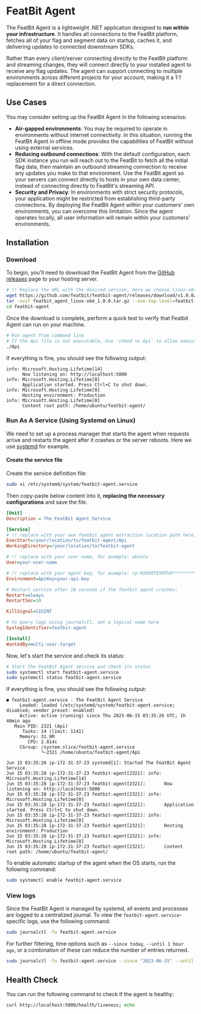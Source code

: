 # FeatBit Agent

The FeatBit Agent is a lightweight .NET application designed to **run within your infrastructure**. It handles all
connections to the FeatBit platform, fetches all of your flag and segment data on startup, caches it, and delivering
updates to connected downstream SDKs.

Rather than every client/server connecting directly to the FeatBit platform and streaming changes, they will connect
directly to your installed agent to receive any flag updates. The agent can support connecting to multiple environments
across different projects for your account, making it a 1:1 replacement for a direct connection.

## Use Cases

You may consider setting up the FeatBit Agent in the following scenarios:

- **Air-gapped environments**: You may be required to operate in environments without internet connectivity. In this
  situation, running the FeatBit Agent in offline mode provides the capabilities of FeatBit without using external
  services.
- **Reducing outbound connections**: With the default configuration, each SDK instance you run will reach out to
  the FeatBit to fetch all the initial flag data, then maintain an outbound streaming connection to receive any
  updates you make to that environment. Use the FeatBit agent so your servers can connect directly to hosts
  in your own data center, instead of connecting directly to FeatBit's streaming API.
- **Security and Privacy**: In environments with strict security protocols, your application might be restricted from
  establishing third-party connections. By deploying the FeatBit Agent within your customers' own environments, you can
  overcome this limitation. Since the agent operates locally, all user information will remain within your customers'
  environments.

## Installation

### Download

To begin, you'll need to download the FeatBit Agent from
the [GitHub releases](https://github.com/featbit/featbit-agent/releases) page to your hosting server.

```bash
# !! Replace the URL with the desired version, here we choose linux-x64 for example 
wget https://github.com/featbit/featbit-agent/releases/download/v1.0.0/featbit_agent_linux-x64_1.0.0.tar.gz
tar -xvzf featbit_agent_linux-x64_1.0.0.tar.gz --one-top-level=featbit-agent
cd featbit-agent
```

Once the download is complete, perform a quick test to verify that Featbit Agent can run on your machine.

```bash
# Run agent from command line
# If the Api file is not executable, Use 'chmod +x Api' to allow execution of the executable file
./Api
```

If everything is fine, you should see the following output:

```log
info: Microsoft.Hosting.Lifetime[14]
      Now listening on: http://localhost:5000
info: Microsoft.Hosting.Lifetime[0]
      Application started. Press Ctrl+C to shut down.
info: Microsoft.Hosting.Lifetime[0]
      Hosting environment: Production
info: Microsoft.Hosting.Lifetime[0]
      Content root path: /home/ubuntu/featbit-agent/
```

### Run As A Service (Using Systemd on Linux)

We need to set up a process manager that starts the agent when requests arrive and restarts the agent after it
crashes or the server reboots. Here we use [systemd](https://systemd.io/) for example.

#### Create the service file

Create the service definition file:

```bash
sudo vi /etc/systemd/system/featbit-agent.service
```

Then copy-paste below content into it, **replacing the necessary configurations** and save the file.

```ini
[Unit]
Description = The FeatBit Agent Service

[Service]
# !! replace with your own featbit agent extraction location path here, for example: /home/ubuntu/
ExecStart=/your/location/to/featbit-agent/Api
WorkingDirectory=/your/location/to/featbit-agent

# !! replace with your user name, for example: ubuntu
User=your-user-name

# !! replace with your agent key, for example: rp-MzM3OTE5MTk0**************
Environment=ApiKey=your-api-key

# Restart service after 10 seconds if the featbit agent crashes:
Restart=always
RestartSec=10

KillSignal=SIGINT

# to query logs using journalctl, set a logical name here
SyslogIdentifier=featbit-agent

[Install]
WantedBy=multi-user.target
```

Now, let's start the service and check its status:

```bash
# Start the FeatBit Agent service and check its status
sudo systemctl start featbit-agent.service
sudo systemctl status featbit-agent.service
```

If everything is fine, you should see the following output:

```log
● featbit-agent.service - The FeatBit Agent Service
     Loaded: loaded (/etc/systemd/system/featbit-agent.service; disabled; vendor preset: enabled)
     Active: active (running) since Thu 2023-06-15 03:35:26 UTC; 1h 40min ago
   Main PID: 2321 (Api)
      Tasks: 14 (limit: 1141)
     Memory: 31.9M
        CPU: 2.814s
     CGroup: /system.slice/featbit-agent.service
             └─2321 /home/ubuntu/featbit-agent/Api

Jun 15 03:35:26 ip-172-31-37-23 systemd[1]: Started The FeatBit Agent Service.
Jun 15 03:35:28 ip-172-31-37-23 featbit-agent[2321]: info: Microsoft.Hosting.Lifetime[14]
Jun 15 03:35:28 ip-172-31-37-23 featbit-agent[2321]:       Now listening on: http://localhost:5000
Jun 15 03:35:28 ip-172-31-37-23 featbit-agent[2321]: info: Microsoft.Hosting.Lifetime[0]
Jun 15 03:35:28 ip-172-31-37-23 featbit-agent[2321]:       Application started. Press Ctrl+C to shut down.
Jun 15 03:35:28 ip-172-31-37-23 featbit-agent[2321]: info: Microsoft.Hosting.Lifetime[0]
Jun 15 03:35:28 ip-172-31-37-23 featbit-agent[2321]:       Hosting environment: Production
Jun 15 03:35:28 ip-172-31-37-23 featbit-agent[2321]: info: Microsoft.Hosting.Lifetime[0]
Jun 15 03:35:28 ip-172-31-37-23 featbit-agent[2321]:       Content root path: /home/ubuntu/featbit-agent/
```

To enable automatic startup of the agent when the OS starts, run the following command:

```bash
sudo systemctl enable featbit-agent.service
```

### View logs

Since the FeatBit Agent is managed by systemd, all events and processes are logged to a centralized
journal. To view the `featbit-agent.service`-specific logs, use the following command:

```bash
sudo journalctl -fu featbit-agent.service
```

For further filtering, time options such as `--since today`, `--until 1 hour ago`, or a combination of these can reduce the
number of entries returned.

```bash
sudo journalctl -fu featbit-agent.service --since "2023-06-15" --until "2023-06-15 12:00" 
```

## Health Check
You can run the following command to check if the agent is healthy:

```bash
curl http://localhost:5000/health/liveness; echo
```